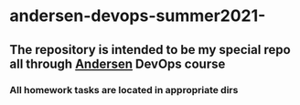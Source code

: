# andersen-devops-summer2021-
## The repository is intended to be my special repo all through  [Andersen](https://andersenlab.com/) DevOps course
### All homework tasks are located in appropriate dirs

